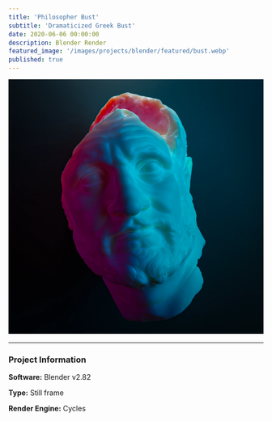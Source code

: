 ```yaml
---
title: 'Philosopher Bust'
subtitle: 'Dramaticized Greek Bust'
date: 2020-06-06 00:00:00
description: Blender Render
featured_image: '/images/projects/blender/featured/bust.webp'
published: true
---
```


![](/images/projects/full_size/bust.webp)

---

### Project Information

**Software:** Blender v2.82

**Type:** Still frame

**Render Engine:** Cycles
